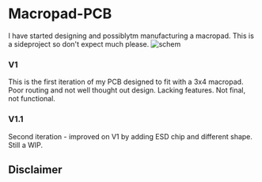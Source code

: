 # Macropad-PCB

I have started designing and possiblytm manufacturing a macropad. This is a sideproject so don't expect much please.
![schem](https://user-images.githubusercontent.com/76909216/140521871-cad9931c-c2de-4a85-86f2-efbcbac1623b.png)


### V1
This is the first iteration of my PCB designed to fit with a 3x4 macropad. Poor routing and not well thought out design. Lacking features. Not final, not functional.

### V1.1
Second iteration - improved on V1 by adding ESD chip and different shape. Still a WIP.

## Disclaimer

